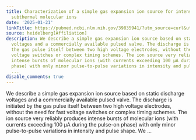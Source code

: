 ```yaml
---
title: Characterization of a simple gas expansion ion source for intense pulses of
  subthermal molecular ions
date: '2025-01-21'
linkTitle: https://pubmed.ncbi.nlm.nih.gov/39835941/?utm_source=curl&utm_medium=rss&utm_campaign=pubmed-2&utm_content=1FakS-2QOkCT8HsMOQP1bCRQ4YzyumYOmxmF0moLsQ3dFB1E9V&fc=20220326224207&ff=20250121170941&v=2.18.0.post9+e462414
source: heidelberg[Affiliation]
description: We describe a simple gas expansion ion source based on static discharge
  voltages and a commercially available pulsed valve. The discharge is initiated by
  the gas pulse itself between two high voltage electrodes, without the need for fast
  voltage switches or complex timing schemes. The ion source very reliably produces
  intense bursts of molecular ions (with currents exceeding 100 μA during the pulse-on
  phase) with only minor pulse-to-pulse variations in intensity and pulse shape. We
  ...
disable_comments: true
---
```

We describe a simple gas expansion ion source based on static discharge voltages and a commercially available pulsed valve. The discharge is initiated by the gas pulse itself between two high voltage electrodes, without the need for fast voltage switches or complex timing schemes. The ion source very reliably produces intense bursts of molecular ions (with currents exceeding 100 μA during the pulse-on phase) with only minor pulse-to-pulse variations in intensity and pulse shape. We ...